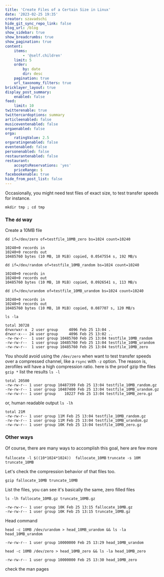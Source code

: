```yaml
---
title: 'Create Files of a Certain Size in Linux'
date: '2023-02-25 19:35'
creator: szavadschi
hide_git_sync_repo_link: false
blog_url: /blog
show_sidebar: true
show_breadcrumbs: true
show_pagination: true
content:
    items:
        - '@self.children'
    limit: 5
    order:
        by: date
        dir: desc
    pagination: true
    url_taxonomy_filters: true
bricklayer_layout: true
display_post_summary:
    enabled: false
feed:
    limit: 10
twitterenable: true
twittercardoptions: summary
articleenabled: false
musiceventenabled: false
orgaenabled: false
orga:
    ratingValue: 2.5
orgaratingenabled: false
eventenabled: false
personenabled: false
restaurantenabled: false
restaurant:
    acceptsReservations: 'yes'
    priceRange: $
facebookenable: true
hide_from_post_list: false
---
```


Occasionally, you might need test files of exact size, to test transfer speeds for instance.

`mkdir tmp ; cd tmp`

### The `dd` way

Create a 10MB file

`dd if=/dev/zero of=testfile_10MB_zero bs=1024 count=10240`
```shell
10240+0 records in
10240+0 records out
10485760 bytes (10 MB, 10 MiB) copied, 0.0547554 s, 192 MB/s
```

`dd if=/dev/random of=testfile_10MB_random bs=1024 count=10240`
```shell
10240+0 records in
10240+0 records out
10485760 bytes (10 MB, 10 MiB) copied, 0.0926541 s, 113 MB/s
```
`dd if=/dev/urandom of=testfile_10MB_urandom bs=1024 count=10240`
```shell
10240+0 records in
10240+0 records out
10485760 bytes (10 MB, 10 MiB) copied, 0.087707 s, 120 MB/s
```
`ls -la`
```shell
total 30728
drwxrwxr-x  2 user group     4096 Feb 25 13:04 .
drwxr-x--- 24 user group     4096 Feb 25 13:02 ..
-rw-rw-r--  1 user group 10485760 Feb 25 13:04 testfile_10MB_random
-rw-rw-r--  1 user group 10485760 Feb 25 13:04 testfile_10MB_urandom
-rw-rw-r--  1 user group 10485760 Feb 25 13:04 testfile_10MB_zero
```
You should avoid using the `/dev/zero` when want to test transfer speeds over a compressed channel, like a `rsync` with `-z` option. The reason is, zerofiles will have a high compression ratio. here is the proof
gzip the files
`gzip *`
list the results
`ls -l`
```shell
total 20500
-rw-rw-r-- 1 user group 10487399 Feb 25 13:04 testfile_10MB_random.gz
-rw-rw-r-- 1 user group 10487400 Feb 25 13:04 testfile_10MB_urandom.gz
-rw-rw-r-- 1 user group    10227 Feb 25 13:04 testfile_10MB_zero.gz
```
or, human readable output
`ls -lh`
```shell
total 21M
-rw-rw-r-- 1 user group 11M Feb 25 13:04 testfile_10MB_random.gz
-rw-rw-r-- 1 user group 11M Feb 25 13:04 testfile_10MB_urandom.gz
-rw-rw-r-- 1 user group 10K Feb 25 13:04 testfile_10MB_zero.gz
```

### Other ways
Of course, there are many ways to accomplish this goal, here are few more

`fallocate -l $((10*1024*1024))  fallocate_10MB`
`truncate -s 10M truncate_10MB`

Let's check the compression behavior of that files too.

`gzip fallocate_10MB truncate_10MB`

List the files, you can see it's basically the same, zero filled files

`ls -lh fallocate_10MB.gz truncate_10MB.gz `
```shell
-rw-rw-r-- 1 user group 10K Feb 25 13:15 fallocate_10MB.gz
-rw-rw-r-- 1 user group 10K Feb 25 13:15 truncate_10MB.gz
```

Head command 

`head -c 10MB /dev/urandom > head_10MB_urandom && ls -la head_10MB_urandom`
```shell
-rw-rw-r-- 1 user group 10000000 Feb 25 13:29 head_10MB_urandom
```

`head -c 10MB /dev/zero > head_10MB_zero && ls -la head_10MB_zero`
```shell
-rw-rw-r-- 1 user group 10000000 Feb 25 13:30 head_10MB_zero
```

check the man pages
